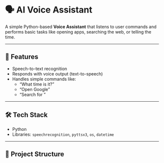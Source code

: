 # 🗣️ AI Voice Assistant  

A simple Python-based **Voice Assistant** that listens to user commands and performs basic tasks like opening apps, searching the web, or telling the time.  

---

## 🚀 Features  
- Speech-to-text recognition  
- Responds with voice output (text-to-speech)  
- Handles simple commands like:  
  - “What time is it?”  
  - “Open Google”  
  - “Search for <topic>”  

---

## 🛠️ Tech Stack  
- Python  
- Libraries: `speechrecognition`, `pyttsx3`, `os`, `datetime`  

---

## 📂 Project Structure  
